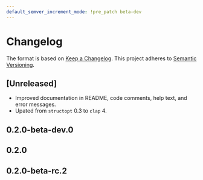 ```yaml
---
default_semver_increment_mode: !pre_patch beta-dev
---
```

# Changelog

The format is based on [Keep a Changelog](https://keepachangelog.com/en/1.0.0/). This project adheres to [Semantic Versioning](https://semver.org/spec/v2.0.0.html).

## \[Unreleased\]

- Improved documentation in README, code comments, help text, and error messages.
- Upated from `structopt` 0.3 to `clap` 4.

## 0.2.0-beta-dev.0

## 0.2.0

## 0.2.0-beta-rc.2
